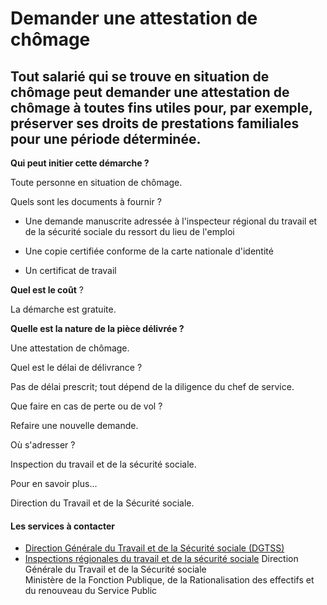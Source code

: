 # Demander une attestation de chômage

Tout salarié qui se trouve en situation de chômage peut demander une attestation de chômage à toutes fins utiles pour, par exemple, préserver ses droits de prestations familiales pour une période déterminée.
---------------------------------------------------------------------------------------------------------------------------------------------------------------------------------------------------------------

**Qui peut initier cette démarche ?**

Toute personne en situation de chômage.

Quels sont les documents à fournir ?

*   Une demande manuscrite adressée à l'inspecteur régional du travail et de la sécurité sociale du ressort du lieu de l'emploi

*   Une copie certifiée conforme de la carte nationale d'identité

*   Un certificat de travail

**Quel est le coût** ?  
  
La démarche est gratuite.

**Quelle est la nature de la pièce délivrée ?**

Une attestation de chômage.

Quel est le délai de délivrance ?

Pas de délai prescrit; tout dépend de la diligence du chef de service.  

Que faire en cas de perte ou de vol ?

Refaire une nouvelle demande.  

Où s'adresser ?

Inspection du travail et de la sécurité sociale.  

Pour en savoir plus...

Direction du Travail et de la Sécurité sociale.

#### Les services à contacter

*   [Direction Générale du Travail et de la Sécurité sociale (DGTSS)](../../../services/direction-generale-du-travail-et-de-la-securite-sociale-dgtss.md)
*   [Inspections régionales du travail et de la sécurité sociale](../../../services/inspections-regionales-du-travail-et-de-la-securite-sociale.md) Direction Générale du Travail et de la Sécurité sociale  
    Ministère de la Fonction Publique, de la Rationalisation des effectifs et du renouveau du Service Public
